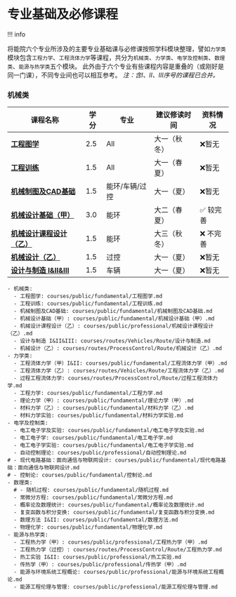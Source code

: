 # 专业基础及必修课程

!!! info 

  将能院六个专业所涉及的主要专业基础课与必修课按照学科模块整理，譬如`力学类`模块包含`工程力学`、`工程流体力学`等课程，共分为`机械类`、`力学类`、`电学及控制类`、`数理类`、`能源与热学类`五个模块。
  此外由于六个专业有些课程内容是重叠的（或刚好是同一门课），不同专业间也可以相互参考。
  *注：含I、II、III序号的课程已合并。*
  

### 机械类  

| 课程名称                  | 学分  | 专业 | 建议修读时间 | 资料情况 |
| -------                   | ----- | ---- | ------------| ------- |
| [**工程图学**](./courses/public/fundamental/工程图学.md)                |   2.5  |  All  |  大一（秋冬）|  :x:暂无  |
| [**工程训练**](./courses/public/fundamental/工程训练.md)                |   1.5  |  All  |   大一（春夏） |  :x:暂无 |
| [**机械制图及CAD基础**](./courses/public/fundamental/机械制图及CAD基础.md)    | 1.5  |  能环/车辆/过控  |  大一（夏） |  :x:暂无 | 
| [**机械设计基础（甲）**](./courses/public/fundamental/机械设计基础（甲）.md)   | 3.0  |  能环  |    大二（春夏） | :white_check_mark: 较完善   |
| [**机械设计课程设计（乙）**](./courses/public/professional/机械设计课程设计（乙）.md)  |  1.5    |  能环 | 大三（秋冬） |  :x: 不完善   |
| [**机械设计（乙）**](./courses/public/fundamental/机械设计（乙）.md)    | 1.5  |  过控  |  大一（夏） |  :x:暂无 |
| [**设计与制造 I&II&III**](./courses/public/fundamental/设计与制造.md)    | 1.5  |  车辆  |  大一（夏） |  :x:暂无 |






    - 机械类: 
      - 工程图学: courses/public/fundamental/工程图学.md
      - 工程训练: courses/public/fundamental/工程训练.md
      - 机械制图及CAD基础: courses/public/fundamental/机械制图及CAD基础.md
      - 机械设计基础（甲）: courses/public/fundamental/机械设计基础（甲）.md
      - 机械设计课程设计（乙）: courses/public/professional/机械设计课程设计（乙）.md
      - 设计与制造 I&II&III: courses/routes/Vehicles/Route/设计与制造.md
      - 机械设计（乙）: courses/routes/ProcessControl/Route/机械设计（乙）.md
    - 力学类: 
      - 工程流体力学（甲）I&II: courses/public/fundamental/工程流体力学（甲）.md
      - 工程流体力学（乙）: courses/routes/Vehicles/Route/工程流体力学（乙）.md
      - 过程工程流体力学: courses/routes/ProcessControl/Route/过程工程流体力学.md
      - 工程力学: courses/public/fundamental/工程力学.md
      - 理论力学（甲）: courses/public/fundamental/理论力学（甲）.md
      - 材料力学（乙）: courses/public/fundamental/材料力学（乙）.md
      - 材料力学实验: courses/public/fundamental/材料力学实验.md
    - 电学及控制类: 
      - 电工电子学及实验: courses/public/fundamental/电工电子学及实验.md
      - 电工电子学: courses/public/fundamental/电工电子学.md
      - 电工电子学实验: courses/public/fundamental/电工电子学实验.md
      - 自动控制理论: courses/public/professional/自动控制理论.md
    # - 现代电路基础：面向通信与物联网设计: courses/public/fundamental/现代电路基础：面向通信与物联网设计.md
    # - 控制论: courses/public/fundamental/控制论.md
    - 数理类: 
      # - 随机过程: courses/public/fundamental/随机过程.md
      - 常微分方程: courses/public/fundamental/常微分方程.md
      - 概率论及数理统计: courses/public/fundamental/概率论及数理统计.md
      - 复变函数与积分变换: courses/public/fundamental/复变函数与积分变换.md
      - 数理方法 I&II: courses/public/fundamental/数理方法.md
      - 物理化学: courses/public/fundamental/物理化学.md
    - 能源与热学类:
      - 工程热力学（甲）: courses/public/professional/工程热力学（甲）.md
      - 工程热力学（过控）: courses/routes/ProcessControl/Route/工程热力学.md
      - 热工实验 I&II: courses/public/professional/热工实验.md
      - 传热学（甲）: courses/public/professional/传热学（甲）.md
      - 能源与环境系统工程概论: courses/public/professional/能源与环境系统工程概论.md
      - 能源工程伦理与管理: courses/public/professional/能源工程伦理与管理.md